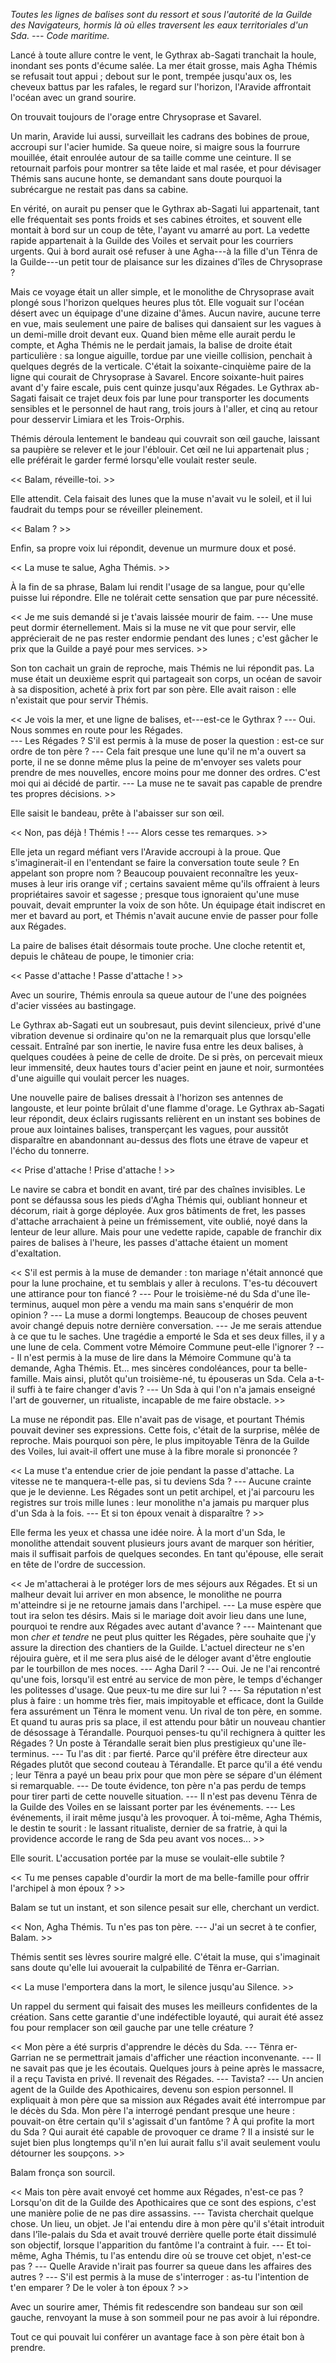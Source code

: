 *Toutes les lignes de balises sont du ressort et sous l'autorité de la Guilde des Navigateurs, hormis là où elles traversent les eaux territoriales d'un Sda. --- Code maritime.*

Lancé à toute allure contre le vent, le Gythrax ab-Sagati tranchait la houle, inondant ses ponts d'écume salée. La mer était grosse, mais Agha Thémis se refusait tout appui ; debout sur le pont, trempée jusqu'aux os, les cheveux battus par les rafales, le regard sur l'horizon, l'Aravide affrontait l'océan avec un grand sourire. 

On trouvait toujours de l'orage entre Chrysoprase et Savarel.

Un marin, Aravide lui aussi, surveillait les cadrans des bobines de proue, accroupi sur l'acier humide. Sa queue noire, si maigre sous la fourrure mouillée, était enroulée autour de sa taille comme une ceinture. Il se retournait parfois pour montrer sa tête laide et mal rasée, et pour dévisager Thémis sans aucune honte, se demandant sans doute pourquoi la subrécargue ne restait pas dans sa cabine.

En vérité, on aurait pu penser que le Gythrax ab-Sagati lui appartenait, tant elle fréquentait ses ponts froids et ses cabines étroites, et souvent elle montait à bord sur un coup de tête, l'ayant vu amarré au port. La vedette rapide appartenait à la Guilde des Voiles et servait pour les courriers urgents. Qui à bord aurait osé refuser à une Agha---à la fille d'un Tënra de la Guilde---un petit tour de plaisance sur les dizaines d'îles de Chrysoprase ?

Mais ce voyage était un aller simple, et le monolithe de Chrysoprase avait plongé sous l'horizon quelques heures plus tôt. Elle voguait sur l'océan désert avec un équipage d'une dizaine d'âmes. Aucun navire, aucune terre en vue, mais seulement une paire de balises qui dansaient sur les vagues à un demi-mille droit devant eux. Quand bien même elle aurait perdu le compte, et Agha Thémis ne le perdait jamais, la balise de droite était particulière : sa longue aiguille, tordue par une vieille collision, penchait à quelques degrés de la verticale. C'était la soixante-cinquième paire de la ligne qui courait de Chrysoprase à Savarel. Encore soixante-huit paires avant d'y faire escale, puis cent quinze jusqu'aux Régades. Le Gythrax ab-Sagati faisait ce trajet deux fois par lune pour transporter les documents sensibles et le personnel de haut rang, trois jours à l'aller, et cinq au retour pour desservir Limiara et les Trois-Orphis.

Thémis déroula lentement le bandeau qui couvrait son œil gauche, laissant sa paupière se relever et le jour l'éblouir. Cet œil ne lui appartenait plus ; elle préférait le garder fermé lorsqu'elle voulait rester seule. 

<< Balam, réveille-toi. >>

Elle attendit. Cela faisait des lunes que la muse n'avait vu le soleil, et il lui faudrait du temps pour se réveiller pleinement. 

<< Balam ? >>

Enfin, sa propre voix lui répondit, devenue un murmure doux et posé. 

<< La muse te salue, Agha Thémis. >>

À la fin de sa phrase, Balam lui rendit l'usage de sa langue, pour qu'elle puisse lui répondre. Elle ne tolérait cette sensation que par pure nécessité. 

<< Je me suis demandé si je t'avais laissée mourir de faim. 
--- Une muse peut dormir éternellement. Mais si la muse ne vit que pour servir, elle apprécierait de ne pas rester endormie pendant des lunes ; c'est gâcher le prix que la Guilde a payé pour mes services. >>

Son ton cachait un grain de reproche, mais Thémis ne lui répondit pas. La muse était un deuxième esprit qui partageait son corps, un océan de savoir à sa disposition, acheté à prix fort par son père. Elle avait raison : elle n'existait que pour servir Thémis.

<< Je vois la mer, et une ligne de balises, et---est-ce le Gythrax ? 
--- Oui. Nous sommes en route pour les Régades.  
--- Les Régades ? S'il est permis à la muse de poser la question : est-ce sur ordre de ton père ? 
--- Cela fait presque une lune qu'il ne m'a ouvert sa porte, il ne se donne même plus la peine de m'envoyer ses valets pour prendre de mes nouvelles, encore moins pour me donner des ordres. C'est moi qui ai décidé de partir. 
--- La muse ne te savait pas capable de prendre tes propres décisions. >>

Elle saisit le bandeau, prête à l'abaisser sur son œil.

<< Non, pas déjà ! Thémis ! 
--- Alors cesse tes remarques. >>

Elle jeta un regard méfiant vers l'Aravide accroupi à la proue. Que s'imaginerait-il en l'entendant se faire la conversation toute seule ? En appelant son propre nom ? Beaucoup pouvaient reconnaître les yeux-muses à leur iris orange vif ; certains savaient même qu'ils offraient à leurs propriétaires savoir et sagesse ; presque tous ignoraient qu'une muse pouvait, devait emprunter la voix de son hôte. Un équipage était indiscret en mer et bavard au port, et Thémis n'avait aucune envie de passer pour folle aux Régades.

La paire de balises était désormais toute proche. Une cloche retentit et, depuis le château de poupe, le timonier cria:  

<< Passe d'attache ! Passe d'attache ! >>

Avec un sourire, Thémis enroula sa queue autour de l'une des poignées d'acier vissées au bastingage.

Le Gythrax ab-Sagati eut un soubresaut, puis devint silencieux, privé d'une vibration devenue si ordinaire qu'on ne la remarquait plus que lorsqu'elle cessait. Entraîné par son inertie, le navire fusa entre les deux balises, à quelques coudées à peine de celle de droite. De si près, on percevait mieux leur immensité, deux hautes tours d'acier peint en jaune et noir, surmontées d'une aiguille qui voulait percer les nuages.

Une nouvelle paire de balises dressait à l'horizon ses antennes de langouste, et leur pointe brûlait d'une flamme d'orage. Le Gythrax ab-Sagati leur répondit, deux éclairs rugissants relièrent en un instant ses bobines de proue aux lointaines balises, transperçant les vagues, pour aussitôt disparaître en abandonnant au-dessus des flots une étrave de vapeur et l'écho du tonnerre.

<< Prise d'attache ! Prise d'attache ! >>

Le navire se cabra et bondit en avant, tiré par des chaînes invisibles. Le pont se défaussa sous les pieds d'Agha Thémis qui, oubliant honneur et décorum, riait à gorge déployée. Aux gros bâtiments de fret, les passes d'attache arrachaient à peine un frémissement, vite oublié, noyé dans la lenteur de leur allure. Mais pour une vedette rapide, capable de franchir dix paires de balises à l'heure, les passes d'attache étaient un moment d'exaltation. 

<< S'il est permis à la muse de demander : ton mariage n'était annoncé que pour la lune prochaine, et tu semblais y aller à reculons. T'es-tu découvert une attirance pour ton fiancé ? 
--- Pour le troisième-né du Sda d'une île-terminus, auquel mon père a vendu ma main sans s'enquérir de mon opinion ? 
--- La muse a dormi longtemps. Beaucoup de choses peuvent avoir changé depuis notre dernière conversation.
--- Je me serais attendue à ce que tu le saches. Une tragédie a emporté le Sda et ses deux filles, il y a une lune de cela. Comment votre Mémoire Commune peut-elle l'ignorer ?
--- Il n'est permis à la muse de lire dans la Mémoire Commune qu'à ta demande, Agha Thémis. Et... mes sincères condoléances, pour ta belle-famille. Mais ainsi, plutôt qu'un troisième-né, tu épouseras un Sda. Cela a-t-il suffi à te faire changer d'avis ? 
--- Un Sda à qui l'on n'a jamais enseigné l'art de gouverner, un ritualiste, incapable de me faire obstacle. >>

La muse ne répondit pas. Elle n'avait pas de visage, et pourtant Thémis pouvait deviner ses expressions. Cette fois, c'était de la surprise, mêlée de reproche. Mais pourquoi son père, le plus impitoyable Tënra de la Guilde des Voiles, lui avait-il offert une muse à la fibre morale si prononcée ? 

<< La muse t'a entendue crier de joie pendant la passe d'attache. La vitesse ne te manquera-t-elle pas, si tu deviens Sda ?
--- Aucune crainte que je le devienne. Les Régades sont un petit archipel, et j'ai parcouru les registres sur trois mille lunes : leur monolithe n'a jamais pu marquer plus d'un Sda à la fois.
--- Et si ton époux venait à disparaître ? >>

Elle ferma les yeux et chassa une idée noire. À la mort d'un Sda, le monolithe attendait souvent plusieurs jours avant de marquer son héritier, mais il suffisait parfois de quelques secondes. En tant qu'épouse, elle serait en tête de l'ordre de succession. 

<< Je m'attacherai à le protéger lors de mes séjours aux Régades. Et si un malheur devait lui arriver en mon absence, le monolithe ne pourra m'atteindre si je ne retourne jamais dans l'archipel.
--- La muse espère que tout ira selon tes désirs. Mais si le mariage doit avoir lieu dans une lune, pourquoi te rendre aux Régades avec autant d'avance ? 
--- Maintenant que mon *cher et tendre* ne peut plus quitter les Régades, père souhaite que j'y assure la direction des chantiers de la Guilde. L'actuel directeur ne s'en réjouira guère, et il me sera plus aisé de le déloger avant d'être engloutie par le tourbillon de mes noces. 
--- Agha Daril ? 
--- Oui. Je ne l'ai rencontré qu'une fois, lorsqu'il est entré au service de mon père, le temps d'échanger les politesses d'usage. Que peux-tu me dire sur lui ? 
--- Sa réputation n'est plus à faire : un homme très fier, mais impitoyable et efficace, dont la Guilde fera assurément un Tënra le moment venu. Un rival de ton père, en somme. Et quand tu auras pris sa place, il est attendu pour bâtir un nouveau chantier de désossage à Térandalle. Pourquoi penses-tu qu'il rechignera à quitter les Régades ? Un poste à Térandalle serait bien plus prestigieux qu'une île-terminus.
--- Tu l'as dit : par fierté. Parce qu'il préfère être directeur aux Régades plutôt que second couteau à Térandalle. Et parce qu'il a été vendu ; leur Tënra a payé un beau prix pour que mon père se sépare d'un élément si remarquable. 
--- De toute évidence, ton père n'a pas perdu de temps pour tirer parti de cette nouvelle situation.
--- Il n'est pas devenu Tënra de la Guilde des Voiles en se laissant porter par les événements.
--- Les événements, il irait même jusqu'à les provoquer. À toi-même, Agha Thémis, le destin te sourit : le lassant ritualiste, dernier de sa fratrie, à qui la providence accorde le rang de Sda peu avant vos noces... >>

Elle sourit. L'accusation portée par la muse se voulait-elle subtile ? 

<< Tu me penses capable d'ourdir la mort de ma belle-famille pour offrir l'archipel à mon époux ? >>

Balam se tut un instant, et son silence pesait sur elle, cherchant un verdict. 

<< Non, Agha Thémis. Tu n'es pas ton père. 
--- J'ai un secret à te confier, Balam. >>

Thémis sentit ses lèvres sourire malgré elle. C'était la muse, qui s'imaginait sans doute qu'elle lui avouerait la culpabilité de Tënra er-Garrian.

<< La muse l'emportera dans la mort, le silence jusqu'au Silence. >>

Un rappel du serment qui faisait des muses les meilleurs confidentes de la création. Sans cette garantie d'une indéfectible loyauté, qui aurait été assez fou pour remplacer son œil gauche par une telle créature ?

<< Mon père a été surpris d'apprendre le décès du Sda.
--- Tënra er-Garrian ne se permettrait jamais d'afficher une réaction inconvenante.
--- Il ne savait pas que je les écoutais. Quelques jours à peine après le massacre, il a reçu Tavista en privé. Il revenait des Régades. 
--- Tavista? 
--- Un ancien agent de la Guilde des Apothicaires, devenu son espion personnel. Il expliquait à mon père que sa mission aux Régades avait été interrompue par le décès du Sda. Mon père l'a interrogé pendant presque une heure : pouvait-on être certain qu'il s'agissait d'un fantôme ? À qui profite la mort du Sda ? Qui aurait été capable de provoquer ce drame ? Il a insisté sur le sujet bien plus longtemps qu'il n'en lui aurait fallu s'il avait seulement voulu détourner les soupçons. >>

Balam fronça son sourcil.

<< Mais ton père avait envoyé cet homme aux Régades, n'est-ce pas ? Lorsqu'on dit de la Guilde des Apothicaires que ce sont des espions, c'est une manière polie de ne pas dire assassins. 
--- Tavista cherchait quelque chose. Un lieu, un objet. Je l'ai entendu dire à mon père qu'il s'était introduit dans l'île-palais du Sda et avait trouvé derrière quelle porte était dissimulé son objectif, lorsque l'apparition du fantôme l'a contraint à fuir. 
--- Et toi-même, Agha Thémis, tu l'as entendu dire où se trouve cet objet, n'est-ce pas ?
--- Quelle Aravide n'irait pas fourrer sa queue dans les affaires des autres ?
--- S'il est permis à la muse de s'interroger : as-tu l'intention de t'en emparer ? De le voler à ton époux ? >>

Avec un sourire amer, Thémis fit redescendre son bandeau sur son œil gauche, renvoyant la muse à son sommeil pour ne pas avoir à lui répondre. 

Tout ce qui pouvait lui conférer un avantage face à son père était bon à prendre. 
